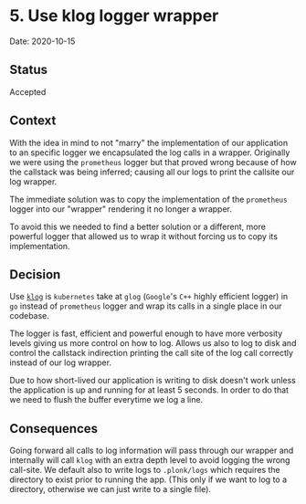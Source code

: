 # 5. Use klog logger wrapper

Date: 2020-10-15

## Status

Accepted

## Context

With the idea in mind to not "marry" the implementation of our application to an specific logger we encapsulated the log calls in a wrapper.
Originally we were using the `prometheus` logger but that proved wrong because of how the callstack was being inferred; causing all our logs to print the callsite our log wrapper.

The immediate solution was to copy the implementation of the `prometheus` logger into our "wrapper" rendering it no longer a wrapper.

To avoid this we needed to find a better solution or a different, more powerful logger that allowed us to wrap it without forcing us to copy its implementation.

## Decision

Use [`klog`](https://github.com/kubernetes/klog) is `kubernetes` take at `glog` (`Google`'s `C++` highly efficient logger) in `go` instead of `prometheus` logger and wrap its calls in a single place in our codebase.

The logger is fast, efficient and powerful enough to have more verbosity levels giving us more control on how to log. Allows us also to log to disk and control the callstack indirection printing the call site of the log call correctly instead of our log wrapper.

Due to how short-lived our application is writing to disk doesn't work unless the application is up and running for at least 5 seconds. In order to do that we need to flush the buffer everytime we log a line.

## Consequences

Going forward all calls to log information will pass through our wrapper and internally will call `klog` with an extra depth level to avoid logging the wrong call-site.
We default also to write logs to `.plonk/logs` which requires the directory to exist prior to running the app. (This only if we want to log to a directory, otherwise we can just write to a single file).
